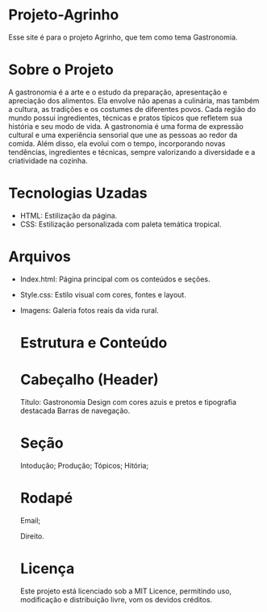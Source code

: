 # Projeto-Agrinho
Esse site é para o projeto Agrinho, que tem como tema Gastronomia.
 # Sobre o Projeto
 A gastronomia é a arte e o estudo da preparação, apresentação e apreciação dos alimentos. Ela envolve não apenas a culinária, mas também a cultura, as tradições e os costumes de diferentes povos. Cada região do mundo possui ingredientes, técnicas e pratos típicos que refletem sua história e seu modo de vida. 
 A gastronomia é uma forma de expressão cultural e uma experiência sensorial que une as pessoas ao redor da comida. Além disso, ela evolui com o tempo, incorporando novas tendências, ingredientes e técnicas, sempre valorizando a diversidade e a criatividade na cozinha.
 # Tecnologias Uzadas 
 - HTML: Estilização da página.
 - CSS: Estilização personalizada com paleta temática tropical.
 # Arquivos
 - Index.html: Página principal com os conteúdos e seções.
 - Style.css: Estilo visual com cores, fontes e layout.
 - Imagens: Galeria fotos reais da vida rural.
   # Estrutura e Conteúdo
   # Cabeçalho (Header)
   Título: Gastronomia
   Design com cores azuis e pretos e tipografia destacada
   Barras de navegação.
   # Seção
   Intodução;
   Produção;
   Tópicos;
   Hitória;
   # Rodapé
   Email;

   Direito.
   # Licença
   Este projeto está licenciado sob a MIT Licence, permitindo uso, modificação e distribuição livre, vom os devidos créditos.
